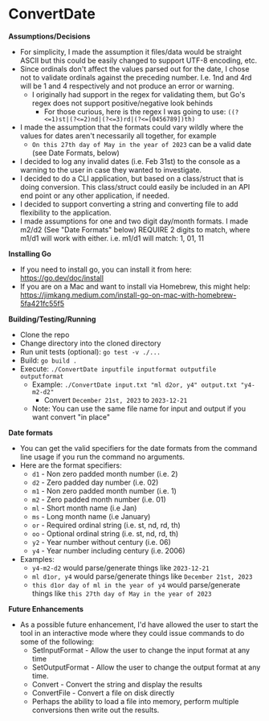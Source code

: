 # ConvertDate

**Assumptions/Decisions**
* For simplicity, I made the assumption it files/data would be straight ASCII but this could be easily changed to support UTF-8 encoding, etc. 
* Since ordinals don't affect the values parsed out for the date, I chose not to validate ordinals against the preceding number.  I.e. 1nd and 4rd will be 1 and 4 respectively and not produce an error or warning.
  * I originally had support in the regex for validating them, but Go's regex does not support positive/negative look behinds
    * For those curious, here is the regex I was going to use: `((?<=1)st|(?<=2)nd|(?<=3)rd|(?<=[0456789])th)`
* I made the assumption that the formats could vary wildly where the values for dates aren't necessarily all together, for example
    * `On this 27th day of May in the year of 2023` can be a valid date (see Date Formats, below)
* I decided to log any invalid dates (i.e. Feb 31st) to the console as a warning to the user in case they wanted to investigate.
* I decided to do a CLI application, but based on a class/struct that is doing conversion.  This class/struct could easily be included in an API end point or any other application, if needed.
* I decided to support converting a string and converting file to add flexibility to the application.
* I made assumptions for one and two digit day/month formats.  I made m2/d2 (See "Date Formats" below) REQUIRE 2 digits to match, where m1/d1 will work with either.  i.e. m1/d1 will match: 1, 01, 11

**Installing Go**
* If you need to install go, you can install it from here: https://go.dev/doc/install
* If you are on a Mac and want to install via Homebrew, this might help: https://jimkang.medium.com/install-go-on-mac-with-homebrew-5fa421fc55f5

**Building/Testing/Running**
* Clone the repo
* Change directory into the cloned directory
* Run unit tests (optional): `go test -v ./...`
* Build: `go build .`
* Execute: `./ConvertDate inputfile inputformat outputfile outputformat`
  * Example: `./ConvertDate input.txt "ml d2or, y4" output.txt "y4-m2-d2"`
    * Convert `December 21st, 2023` to `2023-12-21`
  * Note: You can use the same file name for input and output if you want convert "in place"

**Date formats**
* You can get the valid specifiers for the date formats from the command line usage if you run the command no arguments.
* Here are the format specifiers:
  * `d1` - Non zero padded month number (i.e. 2)
  * `d2` - Zero padded day number (i.e. 02)
  * `m1` - Non zero padded month number (i.e. 1)
  * `m2` - Zero padded month number (i.e. 01)
  * `ml` - Short month name (i.e Jan)
  * `ms` - Long month name (i.e January)
  * `or` - Required ordinal string (i.e. st, nd, rd, th)
  * `oo` - Optional ordinal string (i.e. st, nd, rd, th)
  * `y2` - Year number without century (i.e. 06)
  * `y4` - Year number including century (i.e. 2006)
* Examples:
  * `y4-m2-d2` would parse/generate things like `2023-12-21`
  * `ml d1or, y4` would parse/generate things like `December 21st, 2023`
  * `this d1or day of ml in the year of y4` would parse/generate things like `this 27th day of May in the year of 2023`

**Future Enhancements**
* As a possible future enhancement, I'd have allowed the user to start the tool in an interactive mode where they could issue commands to do some of the following:
  * SetInputFormat <format> - Allow the user to change the input format at any time
  * SetOutputFormat <format> - Allow the user to change the output format at any time.
  * Convert <string> - Convert the string and display the results
  * ConvertFile <in> <out> - Convert a file on disk directly
  * Perhaps the ability to load a file into memory, perform multiple conversions then write out the results.
